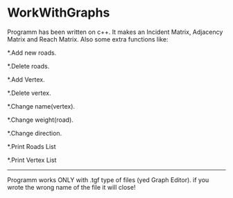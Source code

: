 # WorkWithGraphs
Programm has been written on c++. It makes an Incident Matrix, Adjacency Matrix and Reach Matrix. Also some extra functions like:

  *.Add new roads.
  
  *.Delete roads.
  
  *.Add Vertex.
  
  *.Delete vertex.
  
  *.Change name(vertex).
  
  *.Change weight(road).
  
  *.Change direction.
  
  *.Print Roads List
  
  *.Print Vertex List
  
----------------------------------------------------------------------
Programm works ONLY with .tgf type of files (yed Graph Editor). if you wrote the wrong name of the file it will close!
